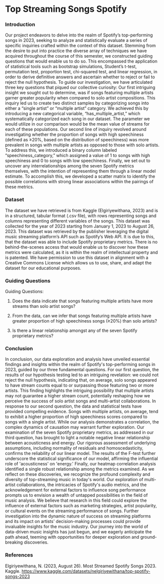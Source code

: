 # Top Streaming Songs Spotify

### Introduction
Our project endeavors to delve into the realm of Spotify’s top-performing songs in 2023, seeking to analyze and statistically evaluate a series of specific inquiries crafted within the context of this dataset.
Stemming from the desire to put into practice the diverse array of techniques we have acquired throughout the course of this semester, we constructed guiding questions that would enable us to do so. This encompassed the application of statistical tools such as bootstrap simulations, Student’s t-test, permutation test, proportion test, chi-squared test, and linear regression, in order to derive definitive answers and ascertain whether to reject or fail to reject the null hypothesis.
To guide our investigation, we have articulated three key questions that piqued our collective curiosity:
Our first intriguing insight we sought out to determine, was if songs featuring multiple artists garner greater popularity when compared to solo artist compositions. This inquiry led us to create two distinct samples by categorizing songs into either a “single artist” or “multiple artist” category. We achieved this by introducing a new categorical variable, “has_multiple_artist,” which systematically categorized each song in our dataset. The parameter we would utilize in our comparison would be the mean value of streams for each of these populations.
Our second line of inquiry revolved around investigating whether the proportion of songs with high speechiness (defined as ≥20%, based on the distribution of speechiness) was more prevalent in songs with multiple artists as opposed to those with solo artists. To address this, we introduced a binary column labeled “speechiness_category,” which assigned a value of 1 to songs with high speechiness and 0 to songs with low speechiness.
Finally, we set out to uncover any interrelationships among the seven Spotify metrics themselves, with the intention of representing them through a linear model estimate. To accomplish this, we developed a scatter matrix to identify the possible correlations with strong linear associations within the pairings of these metrics.

### Dataset
The dataset we have retrieved is from Kaggle (Elgiriyewithana, 2023) and is in a structured, tabular format (.csv file), with rows representing songs and columns representing different variables of the songs. This dataset was collected for the year of 2023 starting from January 1, 2023 to August 26, 2023.
This dataset was retrieved by the publisher leveraging the digital music streaming platform’s API such as Spotify’s Web API. It is due to this, that the dataset was able to include Spotify proprietary metrics. There is no behind-the-scenes access that would enable us to discover how these metrics were calculated, as it is within the realm of intellectual property and is patented. We have permission to use this dataset in alignment with a Creative Commons License which allows us to use, share, and adapt the dataset for our educational purposes.

### Guiding Questions

Guiding Questions:

1. Does the data indicate that songs featuring multiple artists have more streams than solo artist songs?

2. From the data, can we infer that songs featuring multiple artists have greater proportion of high speechiness songs (≥20%) than solo artists?

3. Is there a linear relationship amongst any of the seven Spotify proprietary metrics?
     
### Conclusion

In conclusion, our data exploration and analysis have unveiled essential findings and insights within the realm of Spotify's top-performing songs in 2023, guided by our three fundamental questions. For our first question, the results of our hypothesis testing led to an intriguing revelation: we could not reject the null hypothesis, indicating that, on average, solo songs appeared to have stream counts equal to or surpassing those featuring two or more artists. This finding highlights the intriguing possibility that multiple artists may not guarantee a higher stream count, potentially reshaping how we perceive the success of solo artist songs and multi-artist collaborations. In response to our second question, the data and statistical tests have provided compelling evidence. Songs with multiple artists, on average, tend to exhibit a higher proportion of high speechiness scores compared to songs with a single artist. While our analysis demonstrates a correlation, the complex dynamics of causation may warrant further exploration. Our examination of the seven Spotify proprietary metrics, as addressed in our third question, has brought to light a notable negative linear relationship between acousticness and energy. Our rigorous assessment of underlying assumptions, including normality of residuals and homoscedasticity, confirms the reliability of our linear model. The results of the F-test further underscore the statistical significance of our model, affirming the influential role of 'acousticness' on 'energy.' Finally, our heatmap correlation analysis identified a single robust relationship among the metrics examined. As we reflect on these discoveries, we recognize the profound complexity and diversity of top-streaming music in today's world. Our exploration of multi-artist collaborations, the intricacies of Spotify's audio metrics, and the acknowledgement for external factors to influence song performance prompts us to envision a wealth of untapped possibilities in the field of music analysis. We believe that research in this field could explore the influence of external factors such as marketing strategies, artist popularity, or cultural events on the streaming performance of songs. Further investigation into the dynamic nature of success on streaming platforms and its impact on artists' decision-making processes could provide invaluable insights for the music industry. Our journey into the world of data-driven music insights has just begun, and we eagerly anticipate the path ahead, teeming with opportunities for deeper exploration and ground-breaking discoveries.

### References
Elgiriyewithana, N. (2023, August 26). Most Streamed Spotify Songs 2023. Kaggle. https://www.kaggle.com/datasets/nelgiriyewithana/top-spotify-songs-2023
